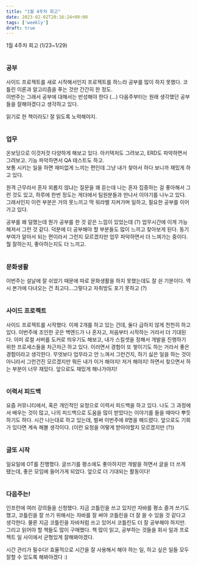 ```yaml
---
title: "1월 4주차 회고"
date: 2023-02-02T20:16:24+09:00
tags: ['weekly']
draft: true
---
```

1월 4주차 회고 (1/23~1/29)
<!--more--> 

#
### 공부
사이드 프로젝트를 새로 시작해서인지 프로젝트를 하느라 공부를 많이 하지 못했다. 코틀린 이론과 알고리즘을 푸는 것만 간간히 한 정도.  
이번주는 그래서 공부에 대해서는 반성해야 한다 (...) 다음주부터는 원래 생각했던 공부들을 잘해야겠다고 생각하고 있다.  

읽기로 한 책이라도! 잘 읽도록 노력해야지.

#
### 업무
온보딩으로 이것저것 다양하게 해보고 있다. 아키텍처도 그려보고, ERD도 파악하면서 그려보고. 기능 파악하면서 QA 테스트도 하고.  
보통 시키는 일을 하면 재미없게 느끼는 편인데 그냥 내가 찾아서 하다 보니까 재밌게 하고 있다.

원격 근무라서 혼자 외롭지 않냐는 질문을 꽤 듣는데 나는 혼자 집중하는 걸 좋아해서 그런 것도 있고, 하루에 한번 정도는 게더에서 팀원분들과 만나서 이야기를 나누고 있다.
그래서인지 이런 부분은 거의 못느끼고 딱 워라밸 지켜가며 일하고, 필요한 공부를 이어가고 있다.

공부를 왜 덜했는데 뭔가 공부를 한 것 같은 느낌이 있었는데 (?) 업무시간에 이게 가능해져서 그런 것 같다. 덕분에 더 공부해야 할 부분들도 많이 느끼고 찾아보게 된다.
동기 부여가 알아서 되는 편이라서 그런지 모르겠지만 업무 파악하면서 더 느껴가는 중이다. 뭘 잘하는지, 좋아하는지도 더 느끼고.


#
### 문화생활
이번주는 설날에 잘 쉬었기 때문에 따로 문화생활을 하지 못했는데도 잘 쉰 기분이다. 역시 본가에 다녀오는 건 최고다...그렇다고 자취방도 포기 못하고 (?)


#
### 사이드 프로젝트
사이드 프로젝트를 시작했다. 이제 2개를 하고 있는 건데, 둘다 급하지 않게 천천히 하고 있다. 이번주에 조인한 곳은 백엔드가 나 혼자고, 처음부터 시작하는 거라서 더 기대된다.
이미 로컬 서버를 도커로 띄우기도 해보고, 내가 스킬셋을 정해서 개발을 진행하기 위한 프로세스들을 차근차근 하고 있다. 이러면서 경험이 또 쌓이기도 하는 거라서 좋은 경험이라고 생각한다.
무엇보다 업무라고 안 느껴서 그런건지, 하기 싫은 일을 하는 것이 아니라서 그런건진 모르겠지만 뭐든 내가 이거 해야지! 저거 해야지! 하면서 찾으면서 하는 부분이 너무 재밌다.
앞으로도 재밌게 해나가야지!

#
### 이력서 피드백
요즘 커뮤니티에서, 혹은 개인적인 요청으로 이력서 피드백을 하고 있다. 나도 그 과정에서 배우는 것이 많고, 나의 피드백으로 도움을 많이 받았다는 이야기를 들을 때마다 뿌듯하기도 하다.
시간 나는대로 하고 있는데, 벌써 이번주에 8명을 해드렸다. 앞으로도 기회가 있다면 계속 해볼 생각이다. (이런 요청을 어떻게 받아야할지 모르겠지만 (?))

#
### 글또 시작
일요일에 OT를 진행했다. 글쓰기를 평소에도 좋아하지만 개발을 하면서 글을 더 쓰게 됐는데, 좋은 모임에 들어가게 되었다.
앞으로 더 기대되는 활동이다!

#
### 다음주는!
인프런에 여러 강의들을 신청했다. 지금 코틀린을 쓰고 있지만 자바를 평소 즐겨 쓰기도 했고, 코틀린을 잘 쓰기 위해서는 자바를 잘 써야 코틀린을 더 잘 쓸 수 있을 것 같다고 생각한다.
물론 지금 코틀린을 자바처럼 쓰고 있어서 코틀린도 더 잘 공부해야 하지만. 그리고 읽어야 할 책들도 많이 구매했다. 책 많이 읽고, 공부하는 것들을 회사 일과 프로젝트 일 사이에서 균형있게 잘해봐야겠다.

시간 관리가 필수다! 효율적으로 시간을 잘 사용해서 해야 하는 일, 하고 싶은 일들 모두 잘할 수 있도록 해봐야겠다 :) 